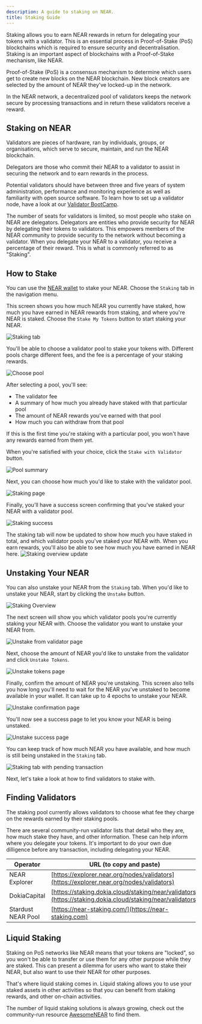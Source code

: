 ```yaml
---
description: A guide to staking on NEAR.
title: Staking Guide
---
```


Staking allows you to earn NEAR rewards in return for delegating your tokens with a validator. This is an essential process in Proof-of-Stake (PoS) blockchains which is required to ensure security and decentralisation.
Staking is an important aspect of blockchains with a Proof-of-Stake mechanism, like NEAR.

Proof-of-Stake (PoS) is a consensus mechanism to determine which users get to create new blocks on the NEAR blockchain.
New block creators are selected by the amount of NEAR they’ve locked-up in the network.

In the NEAR network, a decentralized pool of validators keeps the network secure by processing transactions and in return these validators receive a reward.

## Staking on NEAR

Validators are pieces of hardware, ran by individuals, groups, or organisations, which serve to secure, maintain, and run the NEAR blockchain.

Delegators are those who commit their NEAR to a validator to assist in securing the network and to earn rewards in the process.

Potential validators should have between three and five years of system administration, performance and monitoring experience as well as familiarity with open source software.
To learn how to set up a validator node, have a look at our [Validator BootCamp](https://bootcamp.openshards.io/).

The number of seats for validators is limited, so most people who stake on NEAR are delegators.
Delegators are entities who provide security for NEAR by delegating their tokens to validators.
This empowers members of the NEAR community to provide security to the network without becoming a validator.
When you delegate your NEAR to a validator, you receive a percentage of their reward.
This is what is commonly referred to as "Staking".

## How to Stake

You can use the [NEAR wallet](https://wallet.near.org/) to stake your NEAR.
Choose the `Staking` tab in the navigation menu.


This screen shows you how much NEAR you currently have staked, how much you have earned in NEAR rewards from staking, and where you're NEAR is staked.
Choose the `Stake My Tokens` button to start staking your NEAR.

![Staking tab](/images/staking1.png)

You'll be able to choose a validator pool to stake your tokens with.
Different pools charge different fees, and the fee is a percentage of your staking rewards.

![Choose pool](/images/staking2.png)

After selecting a pool, you'll see:
- The validator fee
- A summary of how much you already have staked with that particular pool
- The amount of NEAR rewards you've earned with that pool
- How much you can withdraw from that pool

If this is the first time you're staking with a particular pool, you won't have any rewards earned from them yet.

When you're satisfied with your choice, click the `Stake with Validator` button.

![Pool summary](/images/staking3.png)

Next, you can choose how much you'd like to stake with the validator pool.

![Staking page](/images/staking5.png)

Finally, you'll have a success screen confirming that you've staked your NEAR with a validator pool.

![Staking success](/images/staking7.png)

The staking tab will now be updated to show how much you have staked in total, and which validator pools you've staked your NEAR with.
When you earn rewards, you'll also be able to see how much you have earned in NEAR here.
![Staking overview update](/images/staking8.png)


## Unstaking Your NEAR

You can also unstake your NEAR from the `Staking` tab.
When you'd like to unstake your NEAR, start by clicking the `Unstake` button.

![Staking Overview](/images/Unstaking1.png)

The next screen will show you which validator pools you're currently staking your NEAR with.
Choose the validator you want to unstake your NEAR from.

![Unstake from validator page](/images/Unstaking2.png)

Next, choose the amount of NEAR you'd like to unstake from the validator and click `Unstake Tokens`.

![Unstake tokens page](/images/Unstaking3.png)

Finally, confirm the amount of NEAR you're unstaking.
This screen also tells you how long you'll need to wait for the NEAR you've unstaked to become available in your wallet.
It can take up to 4 epochs to unstake your NEAR.

![Unstake confirmation page](/images/Unstaking4.png)

You'll now see a success page to let you know your NEAR is being unstaked.

![Unstake success page](/images/Unstaking5.png)


You can keep track of how much NEAR you have available, and how much is still being unstaked in the `Staking` tab.

![Staking tab with pending transaction](/images/Unstaking6.png)

Next, let's take a look at how to find validators to stake with.
## Finding Validators

The staking pool currently allows validators to choose what fee they charge on the rewards earned by their staking pools.

There are several community-run validator lists that detail who they are, how much stake they have, and other information.
These can help inform where you delegate your tokens.
It's important to do your own due dilligence before any transaction, including delegating your NEAR.

| Operator           | URL (to copy and paste)                                                                                    |
| ------------------ | ---------------------------------------------------------------------------------------------------------- |
| NEAR Explorer      | [https://explorer.near.org/nodes/validators](https://explorer.near.org/nodes/validators)                   |
| DokiaCapital       | [https://staking.dokia.cloud/staking/near/validators](https://staking.dokia.cloud/staking/near/validators) |
| Stardust NEAR Pool | [https://near-staking.com/](https://near-staking.com)                                                      |

## Liquid Staking

Staking on PoS networks like NEAR means that your tokens are "locked", so you won't be able to transfer or use them for any other purpose while they are staked.
This can present a dilemma for users who want to stake their NEAR, but also want to use their NEAR for other purposes.

That's where liquid staking comes in.
Liquid staking allows you to use your staked assets in other activities so that you can benefit from staking rewards, and other on-chain activities.

The number of liquid staking solutions is always growing, check out the community-run resource [AwesomeNEAR](https://awesomenear.com/) to find them.

